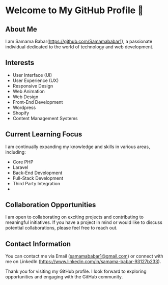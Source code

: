 # Welcome to My GitHub Profile 👋

## About Me
I am Samama Babar(https://github.com/Samamababar1), a passionate individual dedicated to the world of technology and web development.

## Interests
- User Interface (UI)
- User Experience (UX) 
- Responsive Design
- Web Animation
- Web Design
- Front-End Development
- Wordpress
- Shopify
- Content Management Systems

## Current Learning Focus
I am continually expanding my knowledge and skills in various areas, including:

- Core PHP
- Laravel
- Back-End Development
- Full-Stack Development
- Third Party Integration
- 
## Collaboration Opportunities
I am open to collaborating on exciting projects and contributing to meaningful initiatives.
If you have a project in mind or would like to discuss potential collaborations, please feel free to reach out.

## Contact Information
You can contact me via Email (samamababar1@gmail.com) or connect with me on LinkedIn (https://www.linkedin.com/in/samama-babar-93127b233).

Thank you for visiting my GitHub profile. I look forward to exploring opportunities and engaging with the GitHub community.

<!---
Samamababar1 is a ✨ special ✨ repository because its `README.md` (this file) appears on your GitHub profile.
You can click the Preview link to take a look at your changes.
--->
